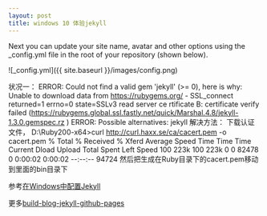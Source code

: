 ```yaml
---
layout: post
title: windows 10 体验jekyll
---
```


Next you can update your site name, avatar and other options using the _config.yml file in the root of your repository (shown below).

![_config.yml]({{ site.baseurl }}/images/config.png)

状况一：
ERROR:  Could not find a valid gem 'jekyll' (>= 0), here is why:
          Unable to download data from https://rubygems.org/ - SSL_connect returned=1 errno=0 state=SSLv3 read server ce
rtificate B: certificate verify failed (https://rubygems.global.ssl.fastly.net/quick/Marshal.4.8/jekyll-1.3.0.gemspec.rz
)
ERROR:  Possible alternatives: jekyll
解决方法：
下载认证文件，
D:\Ruby200-x64>curl http://curl.haxx.se/ca/cacert.pem -o cacert.pem
  % Total    % Received % Xferd  Average Speed   Time    Time     Time  Current
                                 Dload  Upload   Total   Spent    Left  Speed
100  223k  100  223k    0     0  82478      0  0:00:02  0:00:02 --:--:-- 94724
然后把生成在Ruby目录下的cacert.pem移动到里面的bin目录下

参考[在Windows中配置Jekyll  ](http://fangge-sun.blog.163.com/blog/static/4895625720142315473777/)

更多[build-blog-jekyll-github-pages](https://www.smashingmagazine.com/2014/08/build-blog-jekyll-github-pages/)